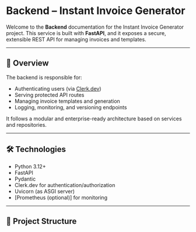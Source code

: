 # Backend – Instant Invoice Generator

Welcome to the **Backend** documentation for the Instant Invoice Generator project. This service is built with **FastAPI**, and it exposes a secure, extensible REST API for managing invoices and templates.

---

## 🚀 Overview

The backend is responsible for:

- Authenticating users (via [Clerk.dev](https://clerk.dev))
- Serving protected API routes
- Managing invoice templates and generation
- Logging, monitoring, and versioning endpoints

It follows a modular and enterprise-ready architecture based on services and repositories.

---

## 🛠️ Technologies

- Python 3.12+
- FastAPI
- Pydantic
- Clerk.dev for authentication/authorization
- Uvicorn (as ASGI server)
- [Prometheus (optional)] for monitoring

---

## 📁 Project Structure

